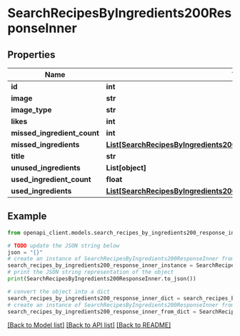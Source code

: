 # SearchRecipesByIngredients200ResponseInner


## Properties

Name | Type | Description | Notes
------------ | ------------- | ------------- | -------------
**id** | **int** |  | 
**image** | **str** |  | 
**image_type** | **str** |  | 
**likes** | **int** |  | 
**missed_ingredient_count** | **int** |  | 
**missed_ingredients** | [**List[SearchRecipesByIngredients200ResponseInnerMissedIngredientsInner]**](SearchRecipesByIngredients200ResponseInnerMissedIngredientsInner.md) |  | 
**title** | **str** |  | 
**unused_ingredients** | **List[object]** |  | 
**used_ingredient_count** | **float** |  | 
**used_ingredients** | [**List[SearchRecipesByIngredients200ResponseInnerMissedIngredientsInner]**](SearchRecipesByIngredients200ResponseInnerMissedIngredientsInner.md) |  | 

## Example

```python
from openapi_client.models.search_recipes_by_ingredients200_response_inner import SearchRecipesByIngredients200ResponseInner

# TODO update the JSON string below
json = "{}"
# create an instance of SearchRecipesByIngredients200ResponseInner from a JSON string
search_recipes_by_ingredients200_response_inner_instance = SearchRecipesByIngredients200ResponseInner.from_json(json)
# print the JSON string representation of the object
print(SearchRecipesByIngredients200ResponseInner.to_json())

# convert the object into a dict
search_recipes_by_ingredients200_response_inner_dict = search_recipes_by_ingredients200_response_inner_instance.to_dict()
# create an instance of SearchRecipesByIngredients200ResponseInner from a dict
search_recipes_by_ingredients200_response_inner_from_dict = SearchRecipesByIngredients200ResponseInner.from_dict(search_recipes_by_ingredients200_response_inner_dict)
```
[[Back to Model list]](../README.md#documentation-for-models) [[Back to API list]](../README.md#documentation-for-api-endpoints) [[Back to README]](../README.md)


